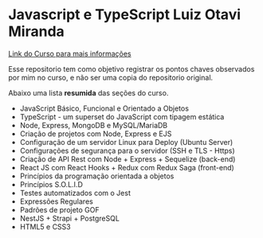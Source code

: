 # Javascript e TypeScript Luiz Otavi Miranda
[Link do Curso para mais informações](https://www.udemy.com/course/curso-de-javascript-moderno-do-basico-ao-avancado/)

Esse repositorio tem como objetivo registrar os pontos chaves observados por mim no curso, e não ser uma copia do repositorio original.

Abaixo uma lista **resumida** das seções do curso.
- JavaScript Básico, Funcional e Orientado a Objetos
- TypeScript - um superset do JavaScript com tipagem estática
- Node, Express, MongoDB e MySQL/MariaDB
- Criação de projetos com Node, Express e EJS
- Configuração de um servidor Linux para Deploy (Ubuntu Server)
- Configurações de segurança para o servidor (SSH e TLS - Https)
- Criação de API Rest com Node + Express + Sequelize (back-end)
- React JS com React Hooks + Redux com Redux Saga (front-end)
- Princípios da programação orientada a objetos
- Princípios S.O.L.I.D
- Testes automatizados com o Jest
- Expressões Regulares
- Padrões de projeto GOF
- NestJS + Strapi + PostgreSQL
- HTML5 e CSS3
